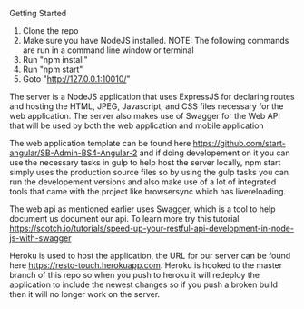 Getting Started
1. Clone the repo
2. Make sure you have NodeJS installed.
NOTE: The following commands are run in a command line window or terminal
3. Run "npm install"
4. Run "npm start"
5. Goto "http://127.0.0.1:10010/"


The server is a NodeJS application that uses ExpressJS for declaring routes and hosting the HTML, JPEG, Javascript, and CSS files necessary for the web application.
The server also makes use of Swagger for the Web API that will be used by both the web application and mobile application

The web application template can be found here https://github.com/start-angular/SB-Admin-BS4-Angular-2 and if doing developement on it you can use the necessary
tasks in gulp to help host the server locally, npm start simply uses the production source files so by using the gulp tasks you can run the developement versions and
also make use of a lot of integrated tools that came with the project like browsersync which has livereloading.

The web api as mentioned earlier uses Swagger, which is a tool to help document us document our api. To learn more try this tutorial 
https://scotch.io/tutorials/speed-up-your-restful-api-development-in-node-js-with-swagger

Heroku is used to host the application, the URL for our server can be found here https://resto-touch.herokuapp.com. Heroku is hooked to the master branch
of this repo so when you push to heroku it will redeploy the application to include the newest changes so if you push a broken build then it will no longer
work on the server.

